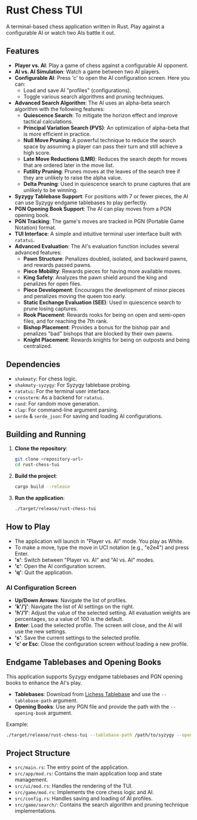 # Rust Chess TUI

A terminal-based chess application written in Rust. Play against a configurable AI or watch two AIs battle it out.

## Features

- **Player vs. AI**: Play a game of chess against a configurable AI opponent.
- **AI vs. AI Simulation**: Watch a game between two AI players.
- **Configurable AI**: Press 'c' to open the AI configuration screen. Here you can:
    - Load and save AI "profiles" (configurations).
    - Toggle various search algorithms and pruning techniques.
- **Advanced Search Algorithm**: The AI uses an alpha-beta search algorithm with the following features:
    - **Quiescence Search**: To mitigate the horizon effect and improve tactical calculations.
    - **Principal Variation Search (PVS)**: An optimization of alpha-beta that is more efficient in practice.
    - **Null Move Pruning**: A powerful technique to reduce the search space by assuming a player can pass their turn and still achieve a high score.
    - **Late Move Reductions (LMR)**: Reduces the search depth for moves that are ordered later in the move list.
    - **Futility Pruning**: Prunes moves at the leaves of the search tree if they are unlikely to raise the alpha value.
    - **Delta Pruning**: Used in quiescence search to prune captures that are unlikely to be winning.
- **Syzygy Tablebase Support**: For positions with 7 or fewer pieces, the AI can use Syzygy endgame tablebases to play perfectly.
- **PGN Opening Book Support**: The AI can play moves from a PGN opening book.
- **PGN Tracking**: The game's moves are tracked in PGN (Portable Game Notation) format.
- **TUI Interface**: A simple and intuitive terminal user interface built with `ratatui`.
- **Advanced Evaluation**: The AI's evaluation function includes several advanced features:
    - **Pawn Structure**: Penalizes doubled, isolated, and backward pawns, and rewards passed pawns.
    - **Piece Mobility**: Rewards pieces for having more available moves.
    - **King Safety**: Analyzes the pawn shield around the king and penalizes for open files.
    - **Piece Development**: Encourages the development of minor pieces and penalizes moving the queen too early.
    - **Static Exchange Evaluation (SEE)**: Used in quiescence search to prune losing captures.
    - **Rook Placement**: Rewards rooks for being on open and semi-open files, and for reaching the 7th rank.
    - **Bishop Placement**: Provides a bonus for the bishop pair and penalizes "bad" bishops that are blocked by their own pawns.
    - **Knight Placement**: Rewards knights for being on outposts and being centralized.

## Dependencies

- `shakmaty`: For chess logic.
- `shakmaty-syzygy`: For Syzygy tablebase probing.
- `ratatui`: For the terminal user interface.
- `crossterm`: As a backend for `ratatui`.
- `rand`: For random move generation.
- `clap`: For command-line argument parsing.
- `serde` & `serde_json`: For saving and loading AI configurations.

## Building and Running

1.  **Clone the repository**:
    ```sh
    git clone <repository-url>
    cd rust-chess-tui
    ```

2.  **Build the project**:
    ```sh
    cargo build --release
    ```

3.  **Run the application**:
    ```sh
    ./target/release/rust-chess-tui
    ```

## How to Play

- The application will launch in "Player vs. AI" mode. You play as White.
- To make a move, type the move in UCI notation (e.g., "e2e4") and press Enter.
- **'s'**: Switch between "Player vs. AI" and "AI vs. AI" modes.
- **'c'**: Open the AI configuration screen.
- **'q'**: Quit the application.

### AI Configuration Screen

- **Up/Down Arrows**: Navigate the list of profiles.
- **'k'/'j'**: Navigate the list of AI settings on the right.
- **'h'/'l'**: Adjust the value of the selected setting. All evaluation weights are percentages, so a value of 100 is the default.
- **Enter**: Load the selected profile. The screen will close, and the AI will use the new settings.
- **'s'**: Save the current settings to the selected profile.
- **'c' or Esc**: Close the configuration screen without loading a new profile.

## Endgame Tablebases and Opening Books

This application supports Syzygy endgame tablebases and PGN opening books to enhance the AI's play.

- **Tablebases**: Download from [Lichess Tablebase](https://tablebase.lichess.ovh/tables/standard/) and use the `--tablebase-path` argument.
- **Opening Books**: Use any PGN file and provide the path with the `--opening-book` argument.

Example:
```sh
./target/release/rust-chess-tui --tablebase-path /path/to/syzygy --opening-book /path/to/book.pgn
```

## Project Structure

- `src/main.rs`: The entry point of the application.
- `src/app/mod.rs`: Contains the main application loop and state management.
- `src/ui/mod.rs`: Handles the rendering of the TUI.
- `src/game/mod.rs`: Implements the core chess logic and AI.
- `src/config.rs`: Handles saving and loading of AI profiles.
- `src/game/search/`: Contains the search algorithm and pruning technique implementations.

